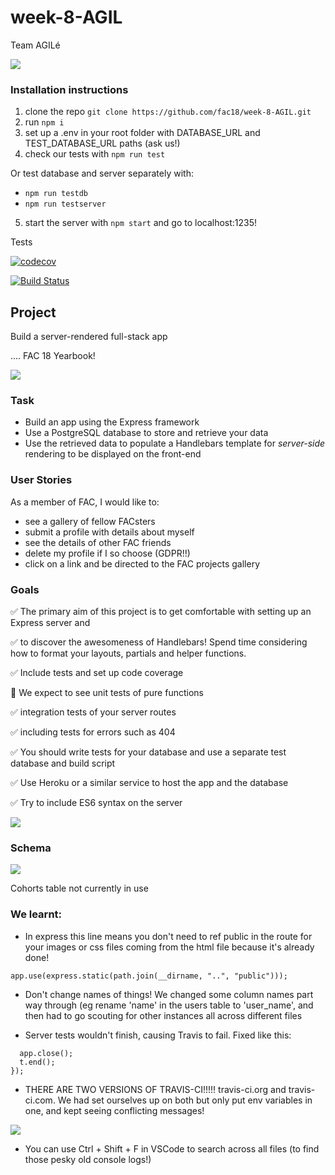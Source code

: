 # week-8-AGIL

Team AGILé

![](https://media.giphy.com/media/UatRnEUNX8iCQ/giphy.gif)

### Installation instructions
1. clone the repo ```git clone https://github.com/fac18/week-8-AGIL.git```
2. run ```npm i``` 
3. set up a .env in your root folder with DATABASE_URL and TEST_DATABASE_URL paths (ask us!)
4. check our tests with ```npm run test```

Or test database and server separately with:
  * ```npm run testdb```
  * ```npm run testserver```
  
5. start the server with ```npm start``` and go to localhost:1235!

Tests

[![codecov](https://codecov.io/gh/fac18/week-8-AGIL/branch/master/graph/badge.svg)](https://codecov.io/gh/fac18/week-8-AGIL)

[![Build Status](https://travis-ci.com/fac18/week-8-AGIL.svg?branch=master)](https://travis-ci.com/fac18/week-8-AGIL)

## Project

Build a server-rendered full-stack app


.... FAC 18 Yearbook!

![](https://i.imgur.com/wRWHHBk.png=100x)


### Task

- Build an app using the Express framework
- Use a PostgreSQL database to store and retrieve your data
- Use the retrieved data to populate a Handlebars template for _server-side_ rendering to be displayed on the front-end

### User Stories
As a member of FAC, I would like to: 

- see a gallery of fellow FACsters
- submit a profile with details about myself
- see the details of other FAC friends
- delete my profile if I so choose (GDPR!!)
- click on a link and be directed to the FAC projects gallery

### Goals

✅ The primary aim of this project is to get comfortable with setting up an Express server and 

✅ to discover the awesomeness of Handlebars! Spend time considering how to format your layouts, partials and helper functions.

✅ Include tests and set up code coverage

🤪 We expect to see unit tests of pure functions

✅ integration tests of your server routes

✅ including tests for errors such as 404

✅  You should write tests for your database and use a separate test database and build script

✅ Use Heroku or a similar service to host the app and the database

✅ Try to include ES6 syntax on the server

![](https://media.giphy.com/media/xSYLxjcvDAMlW/giphy.gif)

### Schema

![](https://i.imgur.com/AmceXjV.png)

Cohorts table not currently in use

### We learnt: 

-  In express this line means you don't need to ref public in the route for your images or css files coming from the html file because it's already done!

``app.use(express.static(path.join(__dirname, "..", "public")));``

- Don't change names of things! We changed some column names part way through (eg rename 'name' in the users table to 'user_name', and then had to go scouting for other instances all across different files

- Server tests wouldn't finish, causing Travis to fail.  Fixed like this:
```test("close server", t => {
  app.close();
  t.end();
});
```
- THERE ARE TWO VERSIONS OF TRAVIS-CI!!!!! travis-ci.org and travis-ci.com.  We had set ourselves up on both but only put env variables in one, and kept seeing conflicting messages!

![](https://media.giphy.com/media/ovvihlE44nqBq/giphy.gif)

- You can use Ctrl + Shift + F in VSCode to search across all files (to find those pesky old console logs!)
